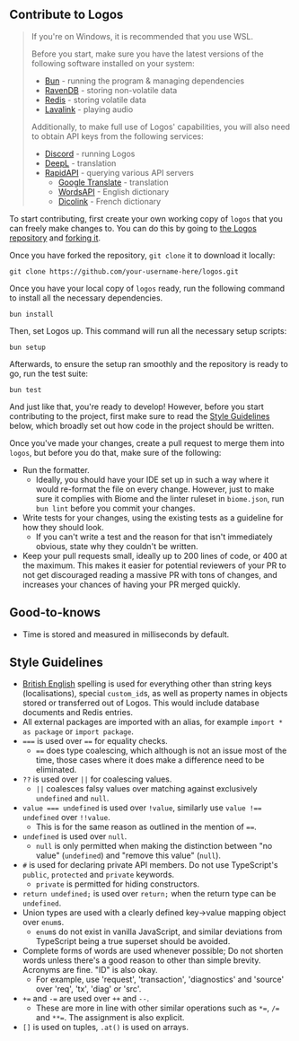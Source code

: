 ## Contribute to Logos

> If you're on Windows, it is recommended that you use WSL. 
> 
> Before you start, make sure you have the latest versions of the following software installed on your system:
> - [Bun](https://bun.sh/docs/installation) - running the program & managing dependencies
> - [RavenDB](https://ravendb.net/download) - storing non-volatile data
> - [Redis](https://redis.io/docs/install/install-redis/) - storing volatile data
> - [Lavalink](https://github.com/lavalink-devs/Lavalink/releases/latest) - playing audio
>
> Additionally, to make full use of Logos' capabilities, you will also need to obtain API keys from the following services:
> - [Discord](https://discord.com/developers/applications) - running Logos
> - [DeepL](https://www.deepl.com/pro#developer) - translation
> - [RapidAPI](https://rapidapi.com/hub) - querying various API servers
>   - [Google Translate](https://rapidapi.com/IRCTCAPI/api/google-translator9/) - translation
>   - [WordsAPI](https://rapidapi.com/dpventures/api/wordsapi/) - English dictionary
>   - [Dicolink](https://rapidapi.com/dicolink/api/dicolink/) - French dictionary

To start contributing, first create your own working copy of `logos` that you can freely make changes to. You can do this by going to [the Logos repository](https://github.com/vxern/logos) and [forking it](https://github.com/vxern/logos/fork).

Once you have forked the repository, `git clone` it to download it locally:
```
git clone https://github.com/your-username-here/logos.git
```

Once you have your local copy of `logos` ready, run the following command to install all the necessary dependencies.
```
bun install
```

Then, set Logos up. This command will run all the necessary setup scripts:
```
bun setup
```

Afterwards, to ensure the setup ran smoothly and the repository is ready to go, run the test suite:
```
bun test
```

And just like that, you're ready to develop! However, before you start contributing to the project, first make sure to read the [Style Guidelines](#style-guidelines) below, which broadly set out how code in the project should be written.

Once you've made your changes, create a pull request to merge them into `logos`, but before you do that, make sure of the following:
- Run the formatter.
  - Ideally, you should have your IDE set up in such a way where it would re-format the file on every change. However, just to make sure it complies with Biome and the linter ruleset in `biome.json`, run `bun lint` before you commit your changes.
- Write tests for your changes, using the existing tests as a guideline for how they should look.
  - If you can't write a test and the reason for that isn't immediately obvious, state why they couldn't be written.
- Keep your pull requests small, ideally up to 200 lines of code, or 400 at the maximum. This makes it easier for potential reviewers of your PR to not get discouraged reading a massive PR with tons of changes, and increases your chances of having your PR merged quickly.

## Good-to-knows

- Time is stored and measured in milliseconds by default.

## Style Guidelines

- <u>British English</u> spelling is used for everything other than string keys (localisations), special `custom_id`s, as well as property names in objects stored or transferred out of Logos. This would include database documents and Redis entries. 
- All external packages are imported with an alias, for example `import * as package` or `import package`.
- `===` is used over `==` for equality checks.
  - `==` does type coalescing, which although is not an issue most of the time, those cases where it does make a difference need to be eliminated.
- `??` is used over `||` for coalescing values.
  - `||` coalesces falsy values over matching against exclusively `undefined` and `null`.
- `value === undefined` is used over `!value`, similarly use `value !== undefined` over `!!value`.
  - This is for the same reason as outlined in the mention of `==`.
- `undefined` is used over `null`.
  - `null` is only permitted when making the distinction between "no value" (`undefined`) and "remove this value" (`null`).
- `#` is used for declaring private API members. Do not use TypeScript's `public`, `protected` and `private` keywords.
  - `private` is permitted for hiding constructors.
- `return undefined;` is used over `return;` when the return type can be `undefined`.
- Union types are used with a clearly defined key->value mapping object over `enum`s.
  - `enum`s do not exist in vanilla JavaScript, and similar deviations from TypeScript being a true superset should be avoided.
- Complete forms of words are used whenever possible; Do not shorten words unless there's a good reason to other than simple brevity. Acronyms are fine. "ID" is also okay.
  - For example, use 'request', 'transaction', 'diagnostics' and 'source' over 'req', 'tx', 'diag' or 'src'.
- `+=` and `-=` are used over `++` and `--`.
  - These are more in line with other similar operations such as `*=`, `/=` and `**=`. The assignment is also explicit.
- `[]` is used on tuples, `.at()` is used on arrays.